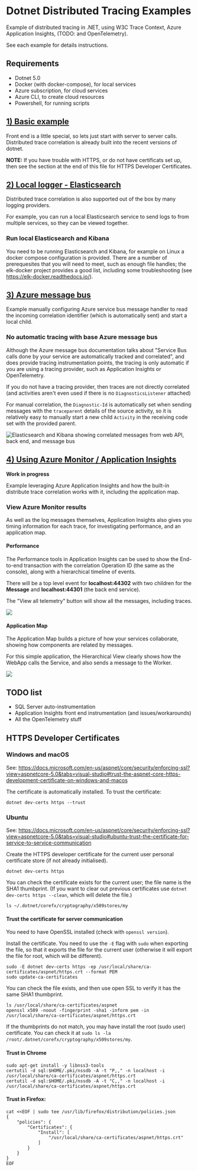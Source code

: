 # Dotnet Distributed Tracing Examples

Example of distributed tracing in .NET, using W3C Trace Context, Azure Application Insights, (TODO: and OpenTelemetry).

See each example for details instructions.

## Requirements

* Dotnet 5.0
* Docker (with docker-compose), for local services
* Azure subscription, for cloud services
* Azure CLI, to create cloud resources
* Powershell, for running scripts

## [1) Basic example](src/1-basic/ReadMe.md)

Front end is a little special, so lets just start with server to server calls. Distributed trace correlation is already built into the recent versions of dotnet.

**NOTE:** If you have trouble with HTTPS, or do not have certificats set up, then see the section at
the end of this file for HTTPS Developer Certificates.

## [2) Local logger - Elasticsearch](src/2-elasticsearch/ReadMe.md)

Distributed trace correlation is also supported out of the box by many logging providers.

For example, you can run a local Elasticsearch service to send logs to from multiple services, so they can be viewed together.

### Run local Elasticsearch and Kibana

You need to be running Elasticsearch and Kibana, for example on Linux a docker compose 
configuration is provided. There are a number of prerequesites that you will need to meet, 
such as enough file handles; the elk-docker project provides a good list, including 
some troubleshooting (see https://elk-docker.readthedocs.io/).

## [3) Azure message bus](src/3-messagebus/ReadMe.md)

Example manually configuring Azure service bus message handler to read the incoming correlation identifier (which is automatically sent) and start a local child.

### No automatic tracing with base Azure message bus

Although the Azure message bus documentation talks about "Service Bus calls done by your service are automatically tracked and correlated", and does provide tracing instrumentation points, the tracing is only automatic if you are using a tracing provider, such as Application Insights or OpenTelemetry.

If you do not have a tracing provider, then traces are not directly correlated (and activities aren't even used if there is no `DiagnosticsListener` attached)

For manual correlation, the `Diagnostic-Id` is automatically set when sending messages with the `traceparent` details of the source activity, so it is relatively easy to manually start a new child `Activity` in the receiving code set with the provided parent.

![Elasticsearch and Kibana showing correlated messages from web API, back end, and message bus](src/3-messagebus/images/elasticsearch-kibana-with-message-bus.png)

## [4) Using Azure Monitor / Application Insights](src/1-basic/ReadMe.md)

**Work in progress**

Example leveraging Azure Application Insights and how the built-in distribute trace correlation works with it, including the application map.

### View Azure Monitor results

As well as the log messages themselves, Application Insights also gives you timing information for each trace, for investigating performance, and an application map.

#### Performance

The Performance tools in Application Insights can be used to show the End-to-end transaction with the correlation Operation ID (the same as the console), along with a hierarchical timeline of events.

There will be a top level event for **localhost:44302** with two children for the **Message** and **localhost:44301** (the back end service).

The "View all telemetry" button will show all the messages, including traces.

![](src/4-azuremonitor/images/app-insights-end-to-end.png)

#### Application Map

The Application Map builds a picture of how your services collaborate, showing how components are related by messages.

For this simple application, the Hierarchical View clearly shows how the WebApp calls the Service, and also sends a message to the Worker.

![](src/4-azuremonitor/images/app-insights-application-map.png)


## TODO list

* SQL Server auto-instrumentation
* Application Insights front end instrumentation (and issues/workarounds)
* All the OpenTelemetry stuff


## HTTPS Developer Certificates

### Windows and macOS

See: https://docs.microsoft.com/en-us/aspnet/core/security/enforcing-ssl?view=aspnetcore-5.0&tabs=visual-studio#trust-the-aspnet-core-https-development-certificate-on-windows-and-macos

The certificate is automatically installed. To trust the certificate:

```
dotnet dev-certs https --trust
```

### Ubuntu

See: https://docs.microsoft.com/en-us/aspnet/core/security/enforcing-ssl?view=aspnetcore-5.0&tabs=visual-studio#ubuntu-trust-the-certificate-for-service-to-service-communication

Create the HTTPS developer certificate for the current user personal certificate store (if not already initialised). 

```
dotnet dev-certs https
```

You can check the certificate exists for the current user; the file name is the SHA1 thumbprint. (If you want to clear out previous certificates use `dotnet dev-certs https --clean`, which will delete the file.)

```
ls ~/.dotnet/corefx/cryptography/x509stores/my
```

#### Trust the certificate for server communication

You need to have OpenSSL installed (check with `openssl version`).

Install the certificate. You need to use the `-E` flag with `sudo` when exporting the file, so that it exports the file for the current user (otherwise it will export the file for root, which will be different).

```
sudo -E dotnet dev-certs https -ep /usr/local/share/ca-certificates/aspnet/https.crt --format PEM
sudo update-ca-certificates
```

You can check the file exists, and then use open SSL to verify it has the same SHA1 thumbprint.

```
ls /usr/local/share/ca-certificates/aspnet
openssl x509 -noout -fingerprint -sha1 -inform pem -in /usr/local/share/ca-certificates/aspnet/https.crt
```

If the thumbprints do not match, you may have install the root (sudo user) certificate. You can check it at `sudo ls -la /root/.dotnet/corefx/cryptography/x509stores/my`.

#### Trust in Chrome

```
sudo apt-get install -y libnss3-tools
certutil -d sql:$HOME/.pki/nssdb -A -t "P,," -n localhost -i /usr/local/share/ca-certificates/aspnet/https.crt
certutil -d sql:$HOME/.pki/nssdb -A -t "C,," -n localhost -i /usr/local/share/ca-certificates/aspnet/https.crt
```

#### Trust in Firefox:

```
cat <<EOF | sudo tee /usr/lib/firefox/distribution/policies.json
{
    "policies": {
        "Certificates": {
            "Install": [
                "/usr/local/share/ca-certificates/aspnet/https.crt"
            ]
        }
    }
}
EOF
```
